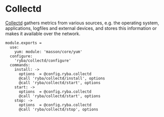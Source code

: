 
# Collectd

[Collectd]() gathers metrics from various sources, e.g. the operating system, applications,
 logfiles and external devices, and stores this information or makes it available
 over the network.
 
    module.exports =
      use:
        yum: module: 'masson/core/yum'
      configure:
        'ryba/collectd/configure'
      commands:
        install: ->
          options  = @config.ryba.collectd
          @call 'ryba/collectd/install', options
          @call 'ryba/collectd/start', options
        start: ->
          options  = @config.ryba.collectd
          @call 'ryba/collectd/start', options
        stop: ->
          options  = @config.ryba.collectd
          @call 'ryba/collectd/stop', options
